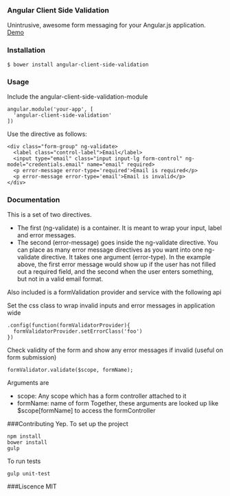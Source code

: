 ### Angular Client Side Validation

Unintrusive, awesome form messaging for your Angular.js application.
[Demo](http://plnkr.co/edit/qeRAiDuyKpaM7l6RjxmV?p=preview) 

### Installation
```
$ bower install angular-client-side-validation
```

### Usage
Include the angular-client-side-validation-module

```
angular.module('your-app', [    
  'angular-client-side-validation'
])
```

Use the directive as follows:

```
<div class="form-group" ng-validate>
  <label class="control-label">Email</label>
  <input type="email" class="input input-lg form-control" ng-model="credentials.email" name="email" required>
  <p error-message error-type='required'>Email is required</p>
  <p error-message error-type='email'>Email is invalid</p>
</div>
```

### Documentation 

This is a set of two directives.  

* The first (ng-validate) is a container.  It is meant to wrap your input, label and error messages.            
* The second (error-message) goes inside the ng-validate directive.  You can place as many error message directives as you want into one ng-validate directive.  It takes one argument (error-type).  In the example above, the first error message would show up if the user has not filled out a required field, and the second when the user enters something, but not in a valid email format.   

Also included is a formValidation provider and service with the following api

Set the css class to wrap invalid inputs and error messages in application wide
```
.config(function(formValidatorProvider){
  formValidatorProvider.setErrorClass('foo')
})
```

Check validity of the form and show any error messages if invalid (useful on form submission)
```
formValidator.validate($scope, formName);
```
Arguments are
* scope: Any scope which has a form controller attached to it
* formName: name of form
Together, these arguments are looked up like $scope[formName] to access the formController

###Contributing
Yep.
To set up the project
```
npm install
bower install
gulp
```

To run tests
```
gulp unit-test
```

###Liscence
MIT